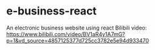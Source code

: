 # e-business-react
An electronic business website using react
Bilibili video: https://www.bilibili.com/video/BV1aR4y1A7mG?p=1&vd_source=4857125377d725cc3782e5e94d933470